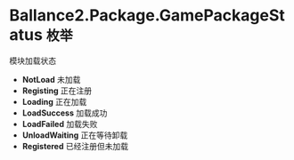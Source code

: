 ﻿# Ballance2.Package.GamePackageStatus `枚举`
模块加载状态


* **NotLoad** 未加载
* **Registing** 正在注册
* **Loading** 正在加载
* **LoadSuccess** 加载成功
* **LoadFailed** 加载失败
* **UnloadWaiting** 正在等待卸载
* **Registered** 已经注册但未加载
